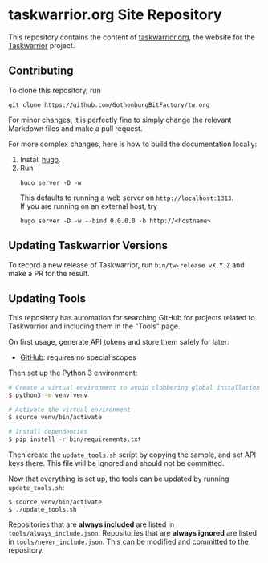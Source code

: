 # taskwarrior.org Site Repository

This repository contains the content of [taskwarrior.org](https://taskwarrior.org), the website for the [Taskwarrior](https://github.com/GothenburgBitFactory/taskwarrior) project.

## Contributing

To clone this repository, run
```shell
git clone https://github.com/GothenburgBitFactory/tw.org
```

For minor changes, it is perfectly fine to simply change the relevant Markdown files and make a pull request.

For more complex changes, here is how to build the documentation locally:

1. Install [hugo](https://gohugo.io/getting-started/quick-start/).
2. Run
   ```shell
   hugo server -D -w
   ```
   This defaults to running a web server on `http://localhost:1313`.  
   If you are running on an external host, try
   ```shell
   hugo server -D -w --bind 0.0.0.0 -b http://<hostname>
   ```

## Updating Taskwarrior Versions

To record a new release of Taskwarrior, run `bin/tw-release vX.Y.Z` and make a PR for the result.

## Updating Tools

This repository has automation for searching GitHub for projects related to Taskwarrior and including them in the "Tools" page.

On first usage, generate API tokens and store them safely for later:

* [GitHub](https://github.com/settings/tokens): requires no special scopes


Then set up the Python 3 environment:

```sh
# Create a virtual environment to avoid clobbering global installation
$ python3 -m venv venv

# Activate the virtual environment
$ source venv/bin/activate

# Install dependencies
$ pip install -r bin/requirements.txt
```


Then create the `update_tools.sh` script by copying the sample, and set API keys there. This file will be ignored and should not be committed.


Now that everything is set up, the tools can be updated by running `update_tools.sh`:

```sh
$ source venv/bin/activate
$ ./update_tools.sh
```

Repositories that are **always included** are listed in `tools/always_include.json`. Repositories that are **always ignored** are listed in `tools/never_include.json`. This can be modified and committed to the repository.

